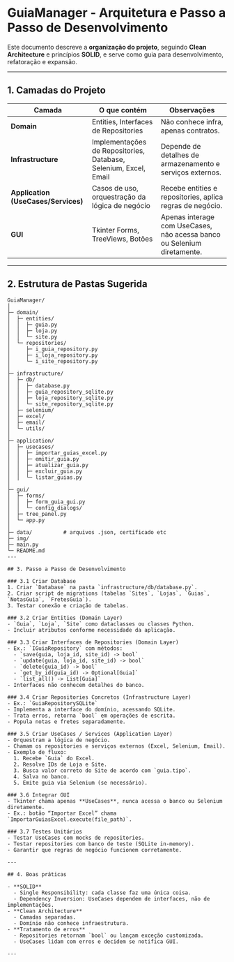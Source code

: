# GuiaManager - Arquitetura e Passo a Passo de Desenvolvimento

Este documento descreve a **organização do projeto**, seguindo **Clean Architecture** e princípios **SOLID**, e serve como guia para desenvolvimento, refatoração e expansão.

---

## 1. Camadas do Projeto

| Camada | O que contém | Observações |
|--------|-------------|-------------|
| **Domain** | Entities, Interfaces de Repositories | Não conhece infra, apenas contratos. |
| **Infrastructure** | Implementações de Repositories, Database, Selenium, Excel, Email | Depende de detalhes de armazenamento e serviços externos. |
| **Application (UseCases/Services)** | Casos de uso, orquestração da lógica de negócio | Recebe entities e repositories, aplica regras de negócio. |
| **GUI** | Tkinter Forms, TreeViews, Botões | Apenas interage com UseCases, não acessa banco ou Selenium diretamente. |

---

## 2. Estrutura de Pastas Sugerida

```text
GuiaManager/
│
├─ domain/
│  ├─ entities/
│  │  ├─ guia.py
│  │  ├─ loja.py
│  │  └─ site.py
│  └─ repositories/
│     ├─ i_guia_repository.py
│     ├─ i_loja_repository.py
│     └─ i_site_repository.py
│
├─ infrastructure/
│  ├─ db/
│  │  ├─ database.py
│  │  ├─ guia_repository_sqlite.py
│  │  ├─ loja_repository_sqlite.py
│  │  └─ site_repository_sqlite.py
│  ├─ selenium/
│  ├─ excel/
│  ├─ email/
│  └─ utils/
│
├─ application/
│  ├─ usecases/
│  │  ├─ importar_guias_excel.py
│  │  ├─ emitir_guia.py
│  │  ├─ atualizar_guia.py
│  │  ├─ excluir_guia.py
│  │  └─ listar_guias.py
│
├─ gui/
│  ├─ forms/
│  │  ├─ form_guia_gui.py
│  │  └─ config_dialogs/
│  ├─ tree_panel.py
│  └─ app.py
│
├─ data/          # arquivos .json, certificado etc
├─ img/
├─ main.py
└─ README.md
---

## 3. Passo a Passo de Desenvolvimento

### 3.1 Criar Database
1. Criar `Database` na pasta `infrastructure/db/database.py`.
2. Criar script de migrations (tabelas `Sites`, `Lojas`, `Guias`, `NotasGuia`, `FretesGuia`).
3. Testar conexão e criação de tabelas.

### 3.2 Criar Entities (Domain Layer)
- `Guia`, `Loja`, `Site` como dataclasses ou classes Python.
- Incluir atributos conforme necessidade da aplicação.

### 3.3 Criar Interfaces de Repositories (Domain Layer)
- Ex.: `IGuiaRepository` com métodos:
  - `save(guia, loja_id, site_id) -> bool`
  - `update(guia, loja_id, site_id) -> bool`
  - `delete(guia_id) -> bool`
  - `get_by_id(guia_id) -> Optional[Guia]`
  - `list_all() -> List[Guia]`
- Interfaces não conhecem detalhes do banco.

### 3.4 Criar Repositories Concretos (Infrastructure Layer)
- Ex.: `GuiaRepositorySQLite`
- Implementa a interface do domínio, acessando SQLite.
- Trata erros, retorna `bool` em operações de escrita.
- Popula notas e fretes separadamente.

### 3.5 Criar UseCases / Services (Application Layer)
- Orquestram a lógica de negócio.
- Chamam os repositories e serviços externos (Excel, Selenium, Email).
- Exemplo de fluxo:
  1. Recebe `Guia` do Excel.
  2. Resolve IDs de Loja e Site.
  3. Busca valor correto do Site de acordo com `guia.tipo`.
  4. Salva no banco.
  5. Emite guia via Selenium (se necessário).

### 3.6 Integrar GUI
- Tkinter chama apenas **UseCases**, nunca acessa o banco ou Selenium diretamente.
- Ex.: botão “Importar Excel” chama `ImportarGuiasExcel.execute(file_path)`.

### 3.7 Testes Unitários
- Testar UseCases com mocks de repositories.
- Testar repositories com banco de teste (SQLite in-memory).
- Garantir que regras de negócio funcionem corretamente.

---

## 4. Boas práticas

- **SOLID**
  - Single Responsibility: cada classe faz uma única coisa.
  - Dependency Inversion: UseCases dependem de interfaces, não de implementações.
- **Clean Architecture**
  - Camadas separadas.
  - Domínio não conhece infraestrutura.
- **Tratamento de erros**
  - Repositories retornam `bool` ou lançam exceção customizada.
  - UseCases lidam com erros e decidem se notifica GUI.

---
